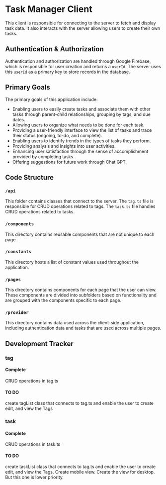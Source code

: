 # Task Manager Client

This client is responsible for connecting to the server to fetch and display task data. It also interacts with the server allowing users to create their own tasks.

## Authentication & Authorization
Authentication and authorization are handled through Google Firebase, which is responsible for user creation and returns a `userId`. The server uses this `userId` as a primary key to store records in the database.

## Primary Goals
The primary goals of this application include:

- Enabling users to easily create tasks and associate them with other tasks through parent-child relationships, grouping by tags, and due dates.
- Allowing users to organize what needs to be done for each task.
- Providing a user-friendly interface to view the list of tasks and trace their status (ongoing, to-do, and complete).
- Enabling users to identify trends in the types of tasks they perform.
- Providing analysis and insights into user activities.
- Enhancing user satisfaction through the sense of accomplishment provided by completing tasks.
- Offering suggestions for future work through Chat GPT.

## Code Structure
### `/api`
This folder contains classes that connect to the server. The `tag.ts` file is responsible for CRUD operations related to tags. The `task.ts` file handles CRUD operations related to tasks.

### `/components` 
This directory contains reusable components that are not unique to each page.

### `/constants`
This directory hosts a list of constant values used throughout the application.

### `/pages`
This directory contains components for each page that the user can view. These components are divided into subfolders based on functionality and are grouped with the components specific to each page.

### `/provider`
This directory contains data used across the client-side application, including authentication data and tasks that are used across multiple pages.


## Development Tracker
### tag
#### Complete
CRUD operations in tag.ts

#### TO DO
create tagList class that connects to tag.ts and enable the user to create edit, and view the Tags


### task
#### Complete
CRUD operations in task.ts

#### TO DO
create taskList class that connects to tag.ts and enable the user to create edit, and view the Tags.
Create mobile view.
Create the view for desktop. But this one is lower priority.